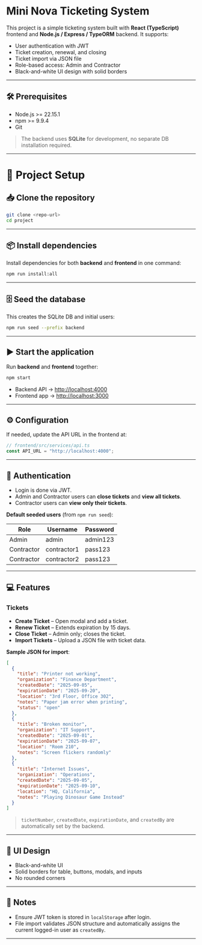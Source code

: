# Mini Nova Ticketing System

This project is a simple ticketing system built with **React (TypeScript)** frontend and **Node.js / Express / TypeORM** backend. It supports:

* User authentication with JWT
* Ticket creation, renewal, and closing
* Ticket import via JSON file
* Role-based access: Admin and Contractor
* Black-and-white UI design with solid borders

---

## 🛠 Prerequisites

* Node.js >= 22.15.1
* npm >= 9.9.4
* Git

> The backend uses **SQLite** for development, no separate DB installation required.

---

# 🚀 Project Setup

## 📥 Clone the repository

```bash
git clone <repo-url>
cd project
```

---

## 📦 Install dependencies

Install dependencies for both **backend** and **frontend** in one command:

```bash
npm run install:all
```

---

## 🗄️ Seed the database

This creates the SQLite DB and initial users:

```bash
npm run seed --prefix backend
```

---

## ▶️ Start the application

Run **backend** and **frontend** together:

```bash
npm start
```

* Backend API → [http://localhost:4000](http://localhost:4000)
* Frontend app → [http://localhost:3000](http://localhost:3000)

---

## ⚙️ Configuration

If needed, update the API URL in the frontend at:

```ts
// frontend/src/services/api.ts
const API_URL = "http://localhost:4000";
```

---

## 🔑 Authentication

* Login is done via JWT.
* Admin and Contractor users can **close tickets** and **view all tickets**.
* Contractor users can **view only their tickets**.

**Default seeded users** (from `npm run seed`):

| Role       | Username      | Password |
| ---------- | ------------- | -------- |
| Admin      | admin         | admin123 |
| Contractor | contractor1   | pass123  |
| Contractor | contractor2   | pass123  |

---

## 💻 Features

### Tickets

* **Create Ticket** – Open modal and add a ticket.
* **Renew Ticket** – Extends expiration by 15 days.
* **Close Ticket** – Admin only; closes the ticket.
* **Import Tickets** – Upload a JSON file with ticket data.

**Sample JSON for import**:

```json
[
  {
    "title": "Printer not working",
    "organization": "Finance Department",
    "createdDate": "2025-09-05",
    "expirationDate": "2025-09-20",
    "location": "3rd Floor, Office 302",
    "notes": "Paper jam error when printing",
    "status": "open"
  },
  {
    "title": "Broken monitor",
    "organization": "IT Support",
    "createdDate": "2025-09-01",
    "expirationDate": "2025-09-07",
    "location": "Room 210",
    "notes": "Screen flickers randomly"
  },
  {
    "title": "Internet Issues",
    "organization": "Operations",
    "createdDate": "2025-09-05",
    "expirationDate": "2025-09-10",
    "location": "HQ, California",
    "notes": "Playing Dinosaur Game Instead"
  }
]

```

> `ticketNumber`, `createdDate`, `expirationDate`, and `createdBy` are automatically set by the backend.

---

## 🖤 UI Design

* Black-and-white UI
* Solid borders for table, buttons, modals, and inputs
* No rounded corners

---

## 📌 Notes

* Ensure JWT token is stored in `localStorage` after login.
* File import validates JSON structure and automatically assigns the current logged-in user as `createdBy`.

---